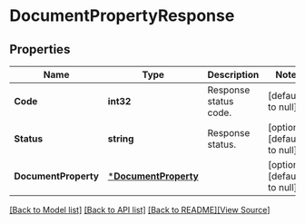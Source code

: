 # DocumentPropertyResponse


## Properties
Name | Type | Description | Notes
------------ | ------------- | ------------- | -------------
**Code** | **int32** | Response status code. | [default to null]
**Status** | **string** | Response status. | [optional] [default to null]
**DocumentProperty** | [***DocumentProperty**](DocumentProperty.md) |  | [optional] [default to null]

[[Back to Model list]](../README.md#documentation-for-models) [[Back to API list]](../README.md#documentation-for-api-endpoints) [[Back to README]](../README.md)[[View Source]](../document_property_response.go)


